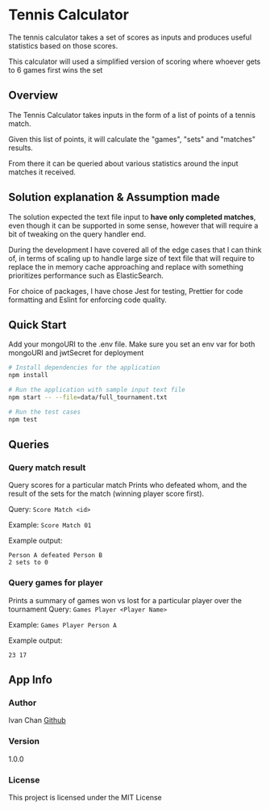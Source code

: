 # Tennis Calculator

The tennis calculator takes a set of scores as inputs and produces useful statistics based on those scores.

This calculator will used a simplified version of scoring where whoever gets to 6 games first wins the set

## Overview

The Tennis Calculator takes inputs in the form of a list of points of a tennis match.

Given this list of points, it will calculate the "games", "sets" and "matches" results.

From there it can be queried about various statistics around the input matches it received.

## Solution explanation & Assumption made

The solution expected the text file input to <B>have only completed matches</B>, even though it can
be supported in some sense, however that will require a bit of tweaking on the query handler
end.

During the development I have covered all of the edge cases that I can think of, in terms of scaling up to handle large size of text file that will require to replace the in memory cache approaching and replace with something prioritizes performance such as ElasticSearch.

For choice of packages, I have chose Jest for testing, Prettier for code formatting and Eslint for enforcing code quality.

## Quick Start

Add your mongoURI to the .env file. Make sure you set an env var for both mongoURI and jwtSecret for deployment

```bash
# Install dependencies for the application
npm install

# Run the application with sample input text file
npm start -- --file=data/full_tournament.txt

# Run the test cases
npm test
```

## Queries

### Query match result

Query scores for a particular match
Prints who defeated whom, and the result of the sets for the match (winning player score first).

Query: `Score Match <id>`

Example: `Score Match 01`

Example output:

    Person A defeated Person B
    2 sets to 0

### Query games for player

Prints a summary of games won vs lost for a particular player over the tournament
Query: `Games Player <Player Name>`

Example: `Games Player Person A`

Example output:

    23 17

## App Info

### Author

Ivan Chan
[Github](https://github.com/IvanCMC37/)

### Version

1.0.0

### License

This project is licensed under the MIT License

